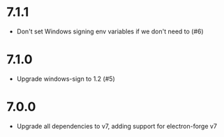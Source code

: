 # 7.1.1
- Don't set Windows signing env variables if we don't need to (#6)

# 7.1.0
- Upgrade windows-sign to 1.2 (#5)

# 7.0.0
- Upgrade all dependencies to v7, adding support for electron-forge v7

